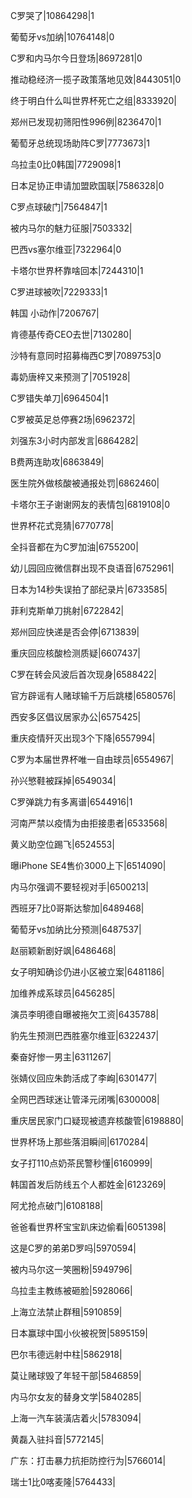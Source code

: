 C罗哭了|10864298|1

葡萄牙vs加纳|10764148|0

C罗和内马尔今日登场|8697281|0

推动稳经济一揽子政策落地见效|8443051|0

终于明白什么叫世界杯死亡之组|8333920|

郑州已发现初筛阳性996例|8236470|1

葡萄牙总统现场助阵C罗|7773673|1

乌拉圭0比0韩国|7729098|1

日本足协正申请加盟欧国联|7586328|0

C罗点球破门|7564847|1

被内马尔的魅力征服|7503332|

巴西vs塞尔维亚|7322964|0

卡塔尔世界杯靠啥回本|7244310|1

C罗进球被吹|7229333|1

韩国 小动作|7206767|

肯德基传奇CEO去世|7130280|

沙特有意同时招募梅西C罗|7089753|0

毒奶唐梓又来预测了|7051928|

C罗错失单刀|6964504|1

C罗被英足总停赛2场|6962372|

刘强东3小时内部发言|6864282|

B费两连助攻|6863849|

医生院外做核酸被通报处罚|6862460|

卡塔尔王子谢谢网友的表情包|6819108|0

世界杯花式竞猜|6770778|

全抖音都在为C罗加油|6755200|

幼儿园回应微信群出现不良语音|6752961|

日本为14秒失误拍了部纪录片|6733585|

菲利克斯单刀挑射|6722842|

郑州回应快递是否会停|6713839|

重庆回应核酸检测质疑|6607437|

C罗在转会风波后首次现身|6588422|

官方辟谣有人赌球输千万后跳楼|6580576|

西安多区倡议居家办公|6575425|

重庆疫情歼灭出现3个下降|6557994|

C罗为本届世界杯唯一自由球员|6554967|

孙兴慜鞋被踩掉|6549034|

C罗弹跳力有多离谱|6544916|1

河南严禁以疫情为由拒接患者|6533568|

黄义助空位踢飞|6524553|

曝iPhone SE4售价3000上下|6514090|

内马尔强调不要轻视对手|6500213|

西班牙7比0哥斯达黎加|6489468|

葡萄牙vs加纳比分预测|6487537|

赵丽颖新剧好飒|6486468|

女子明知确诊仍进小区被立案|6481186|

加维养成系球员|6456285|

演员李明德自曝被拖欠工资|6435788|

豹先生预测巴西胜塞尔维亚|6322437|

秦奋好惨一男主|6311267|

张婧仪回应朱韵活成了李峋|6301477|

全网巴西球迷让管泽元闭嘴|6300008|

重庆居民家门口疑现被遗弃核酸管|6198880|

世界杯场上那些落泪瞬间|6170284|

女子打110点奶茶民警秒懂|6160999|

韩国首发后防线五个人都姓金|6123269|

阿尤抢点破门|6108188|

爸爸看世界杯宝宝趴床边偷看|6051398|

这是C罗的弟弟D罗吗|5970594|

被内马尔这一笑圈粉|5949796|

乌拉圭主教练被砸脸|5928066|

上海立法禁止群租|5910859|

日本赢球中国小伙被祝贺|5895159|

巴尔韦德远射中柱|5862918|

莫让赌球毁了年轻干部|5846859|

内马尔女友的替身文学|5840285|

上海一汽车装潢店着火|5783094|

黄磊入驻抖音|5772145|

广东：打击暴力抗拒防控行为|5766014|

瑞士1比0喀麦隆|5764433|

